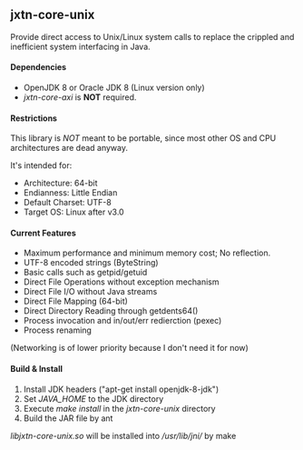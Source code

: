 jxtn-core-unix
--------------

Provide direct access to Unix/Linux system calls to replace the crippled and inefficient system interfacing in Java.

#### Dependencies

- OpenJDK 8 or Oracle JDK 8 (Linux version only)
- _jxtn-core-axi_ is **NOT** required.

#### Restrictions

This library is *NOT* meant to be portable, since most other OS and CPU architectures are dead anyway.

It's intended for:
- Architecture: 64-bit
- Endianness: Little Endian
- Default Charset: UTF-8
- Target OS: Linux after v3.0

#### Current Features

- Maximum performance and minimum memory cost; No reflection.
- UTF-8 encoded strings (ByteString)
- Basic calls such as getpid/getuid
- Direct File Operations without exception mechanism
- Direct File I/O without Java streams
- Direct File Mapping (64-bit) 
- Direct Directory Reading through getdents64()
- Process invocation and in/out/err redierction (pexec)
- Process renaming

(Networking is of lower priority because I don't need it for now)

#### Build & Install

1. Install JDK headers ("apt-get install openjdk-8-jdk")
2. Set *JAVA_HOME* to the JDK directory
3. Execute *make install* in the *jxtn-core-unix* directory
4. Build the JAR file by ant

*libjxtn-core-unix.so* will be installed into */usr/lib/jni/* by make
